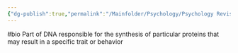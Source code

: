```yaml
---
{"dg-publish":true,"permalink":"/Mainfolder/Psychology/Psychology Revision/Concepts/Gene/"}
---
```


#bio 
Part of DNA responsible for the synthesis of particular proteins that may result in a specific trait or behavior